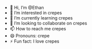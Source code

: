 - 👋 Hi, I’m @Ethan
- 👀 I’m interested in crepes
- 🌱 I’m currently learning crepes
- 💞️ I’m looking to collaborate on crepes
- 📫 How to reach me crepes
- 😄 Pronouns: crepe
- ⚡ Fun fact: I love crepes

<!---
LordOsorei/LordOsorei is a ✨ special ✨ repository because its `README.md` (this file) appears on your GitHub profile.
You can click the Preview link to take a look at your changes.
--->
